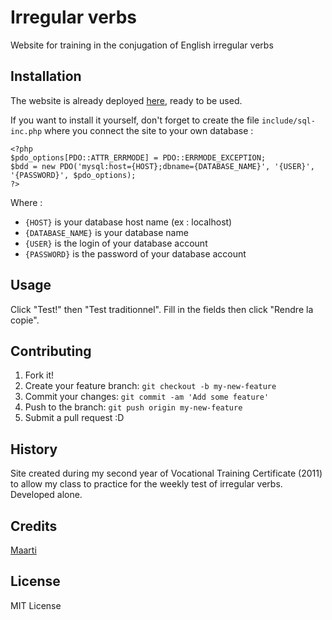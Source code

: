 # Irregular verbs
Website for training in the conjugation of English irregular verbs


## Installation

The website is already deployed [here](http://iverbs.maarti.net), ready to be used.

If you want to install it yourself, don't forget to create the file `include/sql-inc.php` where you connect the site to your own database :
```
<?php
$pdo_options[PDO::ATTR_ERRMODE] = PDO::ERRMODE_EXCEPTION;
$bdd = new PDO('mysql:host={HOST};dbname={DATABASE_NAME}', '{USER}', '{PASSWORD}', $pdo_options);
?>
```
Where :
- `{HOST}` is your database host name (ex : localhost)
- `{DATABASE_NAME}` is your database name
- `{USER}` is the login of your database account
- `{PASSWORD}` is the password of your database account

## Usage

Click "Test!" then "Test traditionnel". Fill in the fields then click "Rendre la copie".

## Contributing

1. Fork it!
2. Create your feature branch: `git checkout -b my-new-feature`
3. Commit your changes: `git commit -am 'Add some feature'`
4. Push to the branch: `git push origin my-new-feature`
5. Submit a pull request :D

## History

Site created during my second year of Vocational Training Certificate (2011) to allow my class to practice for the weekly test of irregular verbs. Developed alone.

## Credits

[Maarti](http://maarti.net)

## License

MIT License
